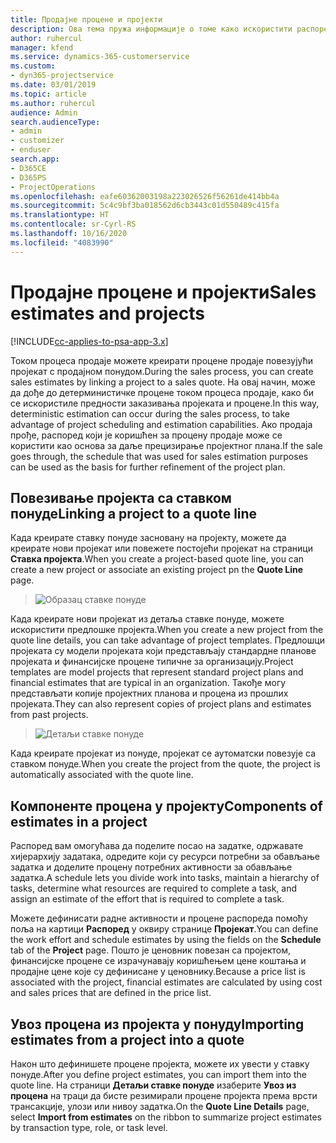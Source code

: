 ```yaml
---
title: Продајне процене и пројекти
description: Ова тема пружа информације о томе како искористити распоред и процене у процесу продаје.
author: ruhercul
manager: kfend
ms.service: dynamics-365-customerservice
ms.custom:
- dyn365-projectservice
ms.date: 03/01/2019
ms.topic: article
ms.author: ruhercul
audience: Admin
search.audienceType:
- admin
- customizer
- enduser
search.app:
- D365CE
- D365PS
- ProjectOperations
ms.openlocfilehash: eafe60362003198a223026526f56261de414bb4a
ms.sourcegitcommit: 5c4c9bf3ba018562d6cb3443c01d550489c415fa
ms.translationtype: HT
ms.contentlocale: sr-Cyrl-RS
ms.lasthandoff: 10/16/2020
ms.locfileid: "4083990"
---
```

# <a name="sales-estimates-and-projects"></a><span data-ttu-id="8964c-103">Продајне процене и пројекти</span><span class="sxs-lookup"><span data-stu-id="8964c-103">Sales estimates and projects</span></span>

[!INCLUDE[cc-applies-to-psa-app-3.x](../includes/cc-applies-to-psa-app-3x.md)]

<span data-ttu-id="8964c-104">Током процеса продаје можете креирати процене продаје повезујући пројекат с продајном понудом.</span><span class="sxs-lookup"><span data-stu-id="8964c-104">During the sales process, you can create sales estimates by linking a project to a sales quote.</span></span> <span data-ttu-id="8964c-105">На овај начин, може да дође до детерминистичке процене током процеса продаје, како би се искористиле предности заказивања пројеката и процене.</span><span class="sxs-lookup"><span data-stu-id="8964c-105">In this way, deterministic estimation can occur during the sales process, to take advantage of project scheduling and estimation capabilities.</span></span> <span data-ttu-id="8964c-106">Ако продаја прође, распоред који је коришћен за процену продаје може се користити као основа за даље прецизирање пројектног плана.</span><span class="sxs-lookup"><span data-stu-id="8964c-106">If the sale goes through, the schedule that was used for sales estimation purposes can be used as the basis for further refinement of the project plan.</span></span>

## <a name="linking-a-project-to-a-quote-line"></a><span data-ttu-id="8964c-107">Повезивање пројекта са ставком понуде</span><span class="sxs-lookup"><span data-stu-id="8964c-107">Linking a project to a quote line</span></span>

<span data-ttu-id="8964c-108">Када креирате ставку понуде засновану на пројекту, можете да креирате нови пројекат или повежете постојећи пројекат на страници **Ставка пројекта**.</span><span class="sxs-lookup"><span data-stu-id="8964c-108">When you create a project-based quote line, you can create a new project or associate an existing project pn the **Quote Line** page.</span></span> 

> ![Образац ставке понуде](media/project-8.png)
 
<span data-ttu-id="8964c-110">Када креирате нови пројекат из детаља ставке понуде, можете искористити предлошке пројекта.</span><span class="sxs-lookup"><span data-stu-id="8964c-110">When you create a new project from the quote line details, you can take advantage of project templates.</span></span> <span data-ttu-id="8964c-111">Предлошци пројеката су модели пројеката који представљају стандардне планове пројеката и финансијске процене типичне за организацију.</span><span class="sxs-lookup"><span data-stu-id="8964c-111">Project templates are model projects that represent standard project plans and financial estimates that are typical in an organization.</span></span> <span data-ttu-id="8964c-112">Такође могу представљати копије пројектних планова и процена из прошлих пројеката.</span><span class="sxs-lookup"><span data-stu-id="8964c-112">They can also represent copies of project plans and estimates from past projects.</span></span>

> ![Детаљи ставке понуде](media/project-9.png)
  
<span data-ttu-id="8964c-114">Када креирате пројекат из понуде, пројекат се аутоматски повезује са ставком понуде.</span><span class="sxs-lookup"><span data-stu-id="8964c-114">When you create the project from the quote, the project is automatically associated with the quote line.</span></span>

## <a name="components-of-estimates-in-a-project"></a><span data-ttu-id="8964c-115">Компоненте процена у пројекту</span><span class="sxs-lookup"><span data-stu-id="8964c-115">Components of estimates in a project</span></span>

<span data-ttu-id="8964c-116">Распоред вам омогућава да поделите посао на задатке, одржавате хијерархију задатака, одредите који су ресурси потребни за обављање задатка и доделите процену потребних активности за обављање задатка.</span><span class="sxs-lookup"><span data-stu-id="8964c-116">A schedule lets you divide work into tasks, maintain a hierarchy of tasks, determine what resources are required to complete a task, and assign an estimate of the effort that is required to complete a task.</span></span>

<span data-ttu-id="8964c-117">Можете дефинисати радне активности и процене распореда помоћу поља на картици **Распоред** у оквиру странице **Пројекат**.</span><span class="sxs-lookup"><span data-stu-id="8964c-117">You can define the work effort and schedule estimates by using the fields on the **Schedule** tab of the **Project** page.</span></span> <span data-ttu-id="8964c-118">Пошто је ценовник повезан са пројектом, финансијске процене се израчунавају коришћењем цене коштања и продајне цене које су дефинисане у ценовнику.</span><span class="sxs-lookup"><span data-stu-id="8964c-118">Because a price list is associated with the project, financial estimates are calculated by using cost and sales prices that are defined in the price list.</span></span>

## <a name="importing-estimates-from-a-project-into-a-quote"></a><span data-ttu-id="8964c-119">Увоз процена из пројекта у понуду</span><span class="sxs-lookup"><span data-stu-id="8964c-119">Importing estimates from a project into a quote</span></span>

<span data-ttu-id="8964c-120">Након што дефинишете процене пројекта, можете их увести у ставку понуде.</span><span class="sxs-lookup"><span data-stu-id="8964c-120">After you define project estimates, you can import them into the quote line.</span></span> <span data-ttu-id="8964c-121">На страници **Детаљи ставке понуде** изаберите **Увоз из процена** на траци да бисте резимирали процене пројекта према врсти трансакције, улози или нивоу задатка.</span><span class="sxs-lookup"><span data-stu-id="8964c-121">On the **Quote Line Details** page, select **Import from estimates** on the ribbon to summarize project estimates by transaction type, role, or task level.</span></span>
